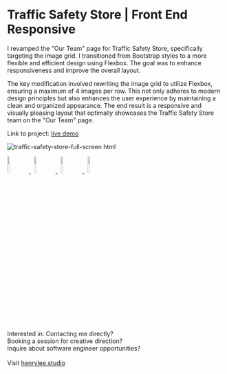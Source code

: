 # Traffic Safety Store | Front End Responsive

I revamped the "Our Team" page for Traffic Safety Store, specifically targeting the image grid. I transitioned from Bootstrap styles to a more flexible and efficient design using Flexbox. The goal was to enhance responsiveness and improve the overall layout.

The key modification involved rewriting the image grid to utilize Flexbox, ensuring a maximum of 4 images per row. This not only adheres to modern design principles but also enhances the user experience by maintaining a clean and organized appearance. The end result is a responsive and visually pleasing layout that optimally showcases the Traffic Safety Store team on the "Our Team" page.

Link to project: <a target="_blank" href="https://henryleestudio.github.io/traffic-safety-store-front-end-flex-grid/">live demo</a>

![traffic-safety-store-full-screen html](https://github.com/henryleestudio/traffic-safety-store-front-end-flex-grid/assets/101936420/1bef2425-f78e-4415-b508-08cf1e595b09)

<p align="left">
  <a href="https://henrylee.studio/" target="_blank">
    <img src="https://user-images.githubusercontent.com/101936420/172000054-7df36c23-7223-488f-8ecd-9f6bb4a79ff4.png" width="10%"/>
  </a>
&nbsp
  <a href="https://www.linkedin.com/in/henry-lee-studio/" target="_blank">
    <img src="https://user-images.githubusercontent.com/101936420/172000064-68bffe39-7735-44bf-8b9e-5228913c5eed.png" width="10%"/>
  </a>
&nbsp
  <a href="https://twitter.com/henryleestudio" target="_blank">
    <img src="https://user-images.githubusercontent.com/101936420/172000066-76823694-4946-4c18-9b6c-866c9428a49c.png" width="10%"/>
  </a>
&nbsp
   <a href="https://henrylee.studio/images/resume/henry-lee-resume-shopify-design-development.pdf" target="_blank">
      <img src="https://user-images.githubusercontent.com/101936420/172000081-20e4d8e7-7785-4e19-94a9-4be5cf40506c.png" width="10%"/>
  </a>
  </p>

<section margin-left:50px;>
Interested in:
Contacting me directly? <br>
Booking a session for creative direction? <br>
Inquire about software engineer opportunities? <br>
<br>
Visit <a href = "https://henrylee.studio/">henrylee.studio</a>
</section>
